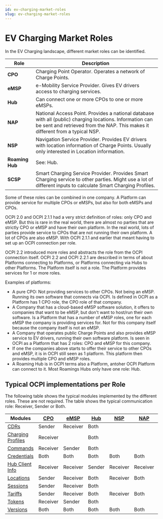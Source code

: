 ```yaml
---
id: ev-charging-market-roles
slug: ev-charging-market-roles
---
```

# EV Charging Market Roles

In the EV Charging landscape, different market roles can be identified.

| Role            | Description                                                                                                                                                                               |
|-----------------|-------------------------------------------------------------------------------------------------------------------------------------------------------------------------------------------|
| **CPO**         | Charging Point Operator. Operates a network of Charge Points.                                                                                                                             |
| **eMSP**        | e-Mobility Service Provider. Gives EV drivers access to charging services.                                                                                                                |
| **Hub**         | Can connect one or more CPOs to one or more eMSPs.                                                                                                                                        |
| **NAP**         | National Access Point. Provides a national database with all (public) charging locations. Information can be sent and retrieved from the NAP. This makes it different from a typical NSP. |
| **NSP**         | Navigation Service Provider. Provides EV drivers with location information of Charge Points. Usually only interested in Location information.                                             |
| **Roaming Hub** | See: Hub.                                                                                                                                                                                 |
| **SCSP**        | Smart Charging Service Provider. Provides Smart Charging service to other parties. Might use a lot of different inputs to calculate Smart Charging Profiles.                              |

Some of these roles can be combined in one company. A Platform can provide service for multiple CPOs or eMSPs, but also
for both eMSPs and CPOs.

OCPI 2.0 and OCPI 2.1.1 had a very strict definition of roles: only CPO and eMSP. But this is rare in the real world,
there are almost no parties that are strictly CPO or eMSP and have their own platform. In the real world, lots of
parties provide service to CPOs that are not running their own platform. A lot of CPOs are also eMSP. With OCPI 2.1.1
and earlier that meant having to set up an OCPI connection per role.

OCPI 2.2 introduced more roles and abstracts the role from the OCPI connection itself. OCPI 2.2 and OCPI 2.2.1 are
described in terms of about Platforms connecting to Platforms, or Platforms connecting via Hubs to other Platforms. The
Platform itself is not a role. The Platform provides services for 1 or more roles.

Examples of platforms:

* A pure CPO: Not providing services to other CPOs. Not being an eMSP. Running its own software that connects via OCPI.
  Is defined in OCPI as a Platform has 1 CPO role, the CPO role of that company.
* A Company that has a cloud-based eMSP software solution, it offers to companies that want to be eMSP, but don't want
  to host/run their own software. Is a Platform that has a number of eMSP roles, one for each eMSP the company is
  providing services for. Not for this company itself because the company itself is not an eMSP.
* A Company that operates public Charge Points and also provides eMSP service to EV drivers, running their own software
  platform. Is seen in OCPI as a Platform that has 2 roles: CPO and eMSP for this company.
* If one the companies above starts to offer their service to other CPOs and eMSP, it is in OCPI still seen as 1
  platform. This platform then provides multiple CPO and eMSP roles.
* A Roaming Hub is in OCPI terms also a Platform, antoher OCPI Platform can connect to it. Most Roamings Hubs only have
  one role: Hub.

## Typical OCPI implementations per Role

The following table shows the typical modules implemented by the different roles. These are not required. The table
shows the typical communication role: Receiver, Sender or Both.

| Modules                               | [CPO](/16-types.md#role-enum) | [eMSP](/16-types.md#role-enum) | [Hub](/16-types.md#role-enum) | [NSP](/16-types.md#role-enum) | [NAP](/16-types.md#role-enum) | [SCSP](/16-types.md#role-enum) |
|---------------------------------------|-------------------------------|--------------------------------|-------------------------------|-------------------------------|-------------------------------|--------------------------------|
| [CDRs](https://ocpi.dev)              | Sender                        | Receiver                       | Both                          |                               |                               |                                |
| [Charging Profiles](https://ocpi.dev) | Receiver                      |                                | Both                          |                               |                               | Sender                         |
| [Commands](https://ocpi.dev)          | Receiver                      | Sender                         | Both                          |                               |                               |                                |
| [Credentials](https://ocpi.dev)       | Both                          | Both                           | Both                          | Both                          | Both                          | Both                           |
| [Hub Client Info](https://ocpi.dev)   | Receiver                      | Receiver                       | Sender                        | Receiver                      | Receiver                      | Receiver                       |
| [Locations](https://ocpi.dev)         | Sender                        | Receiver                       | Both                          | Receiver                      | Both                          |                                |
| [Sessions](https://ocpi.dev)          | Sender                        | Receiver                       | Both                          |                               |                               | Receiver                       |
| [Tariffs](https://ocpi.dev)           | Sender                        | Receiver                       | Both                          | Receiver                      | Both                          |                                |
| [Tokens](https://ocpi.dev)            | Receiver                      | Sender                         | Both                          |                               |                               |                                |
| [Versions](https://ocpi.dev)          | Both                          | Both                           | Both                          | Both                          | Both                          | Both                           |
